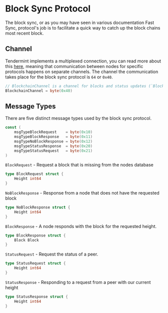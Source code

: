 # Block Sync Protocol

The block sync, or as you may have seen in various documentation Fast Sync, protocol's job is to facilitate a quick way to catch up the block chains most recent block.

## Channel

Tendermint implements a multiplexed connection, you can read more about this [here](../p2p/connection.md#mconnection), meaning that communication between nodes for specific protocols happens on separate channels. The channel the communication takes place for the block sync protocol is `64` or `0x40`.

```go
// BlockchainChannel is a channel for blocks and status updates (`BlockStore` height)
BlockchainChannel = byte(0x40)
```

## Message Types

There are five distinct message types used by the block sync protocol.

```go
const (
    msgTypeBlockRequest    = byte(0x10)
    msgTypeBlockResponse   = byte(0x11)
    msgTypeNoBlockResponse = byte(0x12)
    msgTypeStatusResponse  = byte(0x20)
    msgTypeStatusRequest   = byte(0x21)
)
```

`BlockRequest` - Request a block that is missing from the nodes database

```go
type BlockRequest struct {
    Height int64
}
```

`NoBlockResponse` - Response from a node that does not have the requested block

```go
type NoBlockResponse struct {
    Height int64
}
```

`BlockResponse` - A node responds with the block for the requested height.

```go
type BlockResponse struct {
    Block Block
}
```

`StatusRequest` - Request the status of a peer.

```go
type StatusRequest struct {
    Height int64
}
```

`StatusResponse` - Responding to a request from a peer with our current height

```go
type StatusResponse struct {
    Height int64
}
```
